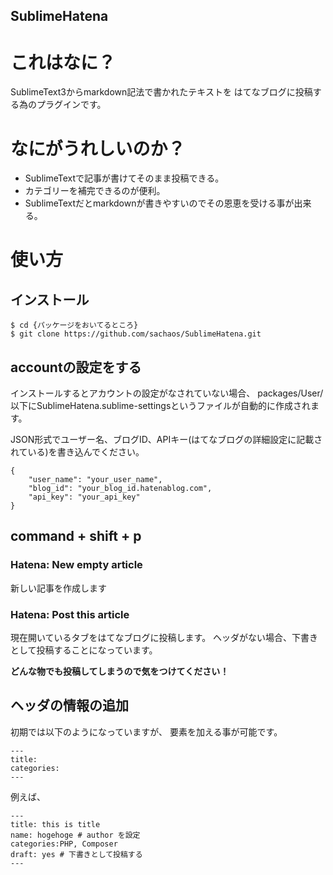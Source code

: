 SublimeHatena
---

# これはなに？

SublimeText3からmarkdown記法で書かれたテキストを
はてなブログに投稿する為のプラグインです。

# なにがうれしいのか？

* SublimeTextで記事が書けてそのまま投稿できる。
* カテゴリーを補完できるのが便利。
* SublimeTextだとmarkdownが書きやすいのでその恩恵を受ける事が出来る。

# 使い方

## インストール

```
$ cd {パッケージをおいてるところ}
$ git clone https://github.com/sachaos/SublimeHatena.git
```

## accountの設定をする

インストールするとアカウントの設定がなされていない場合、
packages/User/以下にSublimeHatena.sublime-settingsというファイルが自動的に作成されます。

JSON形式でユーザー名、ブログID、APIキー(はてなブログの詳細設定に記載されている)を書き込んでください。

```
{
    "user_name": "your_user_name",
    "blog_id": "your_blog_id.hatenablog.com",
    "api_key": "your_api_key"
}

```

## command + shift + p

### Hatena: New empty article

新しい記事を作成します

### Hatena: Post this article

現在開いているタブをはてなブログに投稿します。
ヘッダがない場合、下書きとして投稿することになっています。

__どんな物でも投稿してしまうので気をつけてください！__

## ヘッダの情報の追加

初期では以下のようになっていますが、
要素を加える事が可能です。

```
---
title: 
categories:
---
```

例えば、

```
---
title: this is title
name: hogehoge # author を設定
categories:PHP, Composer
draft: yes # 下書きとして投稿する
---
```
